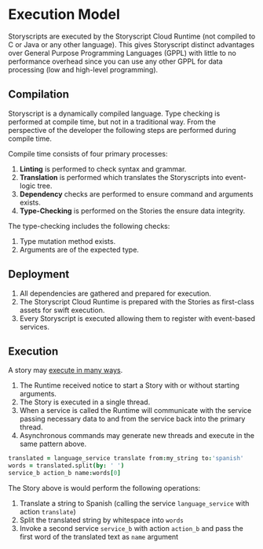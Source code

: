 # Execution Model

Storyscripts are executed by the Storyscript Cloud Runtime (not compiled to C or Java or any other language).
This gives Storyscript distinct advantages over General Purpose Programming Languages (GPPL) with little to no performance overhead since you can use any other GPPL for data processing (low and high-level programming).

## Compilation

Storyscript is a dynamically compiled language. Type checking is performed at compile time, but not in a traditional way. From the perspective of the developer the following steps are performed during compile time.

Compile time consists of four primary processes:

1. **Linting** is performed to check syntax and grammar.
1. **Translation** is performed which translates the Storyscripts into event-logic tree.
1. **Dependency** checks are performed to ensure command and arguments exists.
1. **Type-Checking** is performed on the Stories the ensure data integrity.

The type-checking includes the following checks:

1. Type mutation method exists.
1. Arguments are of the expected type.

## Deployment

1. All dependencies are gathered and prepared for execution.
1. The Storyscript Cloud Runtime is prepared with the Stories as first-class assets for swift execution.
1. Every Storyscript is executed allowing them to register with event-based services.

## Execution

A story may [execute in many ways](/faq/#how-are-storyscripts-started).

1. The Runtime received notice to start a Story with or without starting arguments.
1. The Story is executed in a single thread.
1. When a service is called the Runtime will communicate with the service passing necessary data to and from the service back into the primary thread.
1. Asynchronous commands may generate new threads and execute in the same pattern above.

```coffeescript
translated = language_service translate from:my_string to:'spanish'
words = translated.split(by: ' ')
service_b action_b name:words[0]
```

The Story above is would perform the following operations:

1. Translate a string to Spanish (calling the service `language_service` with action `translate`)
1. Split the translated string by whitespace into `words`
1. Invoke a second service `service_b` with action `action_b` and pass the first word of the translated text as `name` argument
